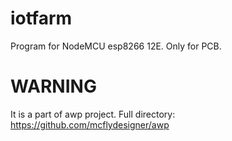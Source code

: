 # iotfarm
Program for NodeMCU esp8266 12E.
Only for PCB. 
# WARNING
It is a part of awp project.
Full directory: 
https://github.com/mcflydesigner/awp
